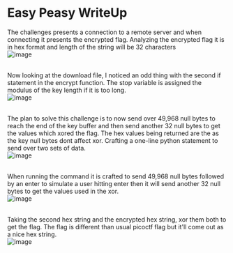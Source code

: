 # Easy Peasy WriteUp

The challenges presents a connection to a remote server and when connecting it presents the encrypted flag. Analyzing the encrypted flag it is in hex format and length of the string will be 32 characters</br>
![image](https://github.com/ShadowBringer007/CTF_Repository/assets/47370367/6e679ecc-f4b5-44f2-9bbe-3f18bd860866)</br>
</br>

Now looking at the download file, I noticed an odd thing with the second if statement in the encrypt function. The stop variable is assigned the modulus of the key length if it is too long.</br>
![image](https://github.com/ShadowBringer007/CTF_Repository/assets/47370367/8459a01d-b3d9-420a-b78c-e634d88192c3)</br>
</br>

The plan to solve this challenge is to now send over 49,968 null bytes to reach the end of the key buffer and then send another 32 null bytes to get the values which xored the flag. The hex values being returned are the as the key null bytes dont affect xor. Crafting a one-line python statement to send over two sets of data.</br> 
![image](https://github.com/ShadowBringer007/CTF_Repository/assets/47370367/0420962a-7cff-404f-9c63-bcec853d8ac4)</br>
</br>

When running the command it is crafted to send 49,968 null bytes followed by an enter to simulate a user hitting enter then it will send another 32 null bytes to get the values used in the xor.</br>
![image](https://github.com/ShadowBringer007/CTF_Repository/assets/47370367/0c50bf76-d209-40ad-923b-5a8ec0e2cfa1)</br>
</br>

Taking the second hex string and the encrypted hex string, xor them both to get the flag. The flag is different than usual picoctf flag but it'll come out as a nice hex string.</br>
![image](https://github.com/ShadowBringer007/CTF_Repository/assets/47370367/ea1a2e65-9f49-4fde-a431-d0022d4b391d)
